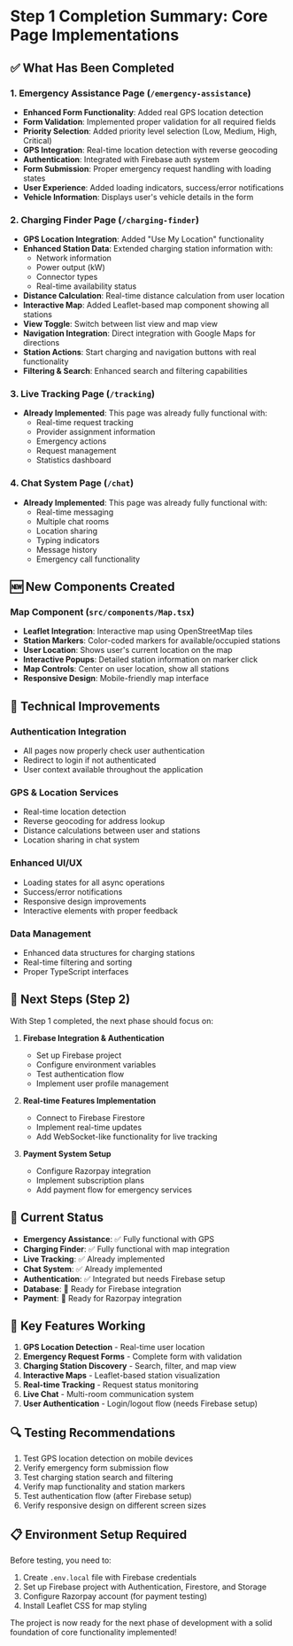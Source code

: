 # Step 1 Completion Summary: Core Page Implementations

## ✅ What Has Been Completed

### 1. Emergency Assistance Page (`/emergency-assistance`)
- **Enhanced Form Functionality**: Added real GPS location detection
- **Form Validation**: Implemented proper validation for all required fields
- **Priority Selection**: Added priority level selection (Low, Medium, High, Critical)
- **GPS Integration**: Real-time location detection with reverse geocoding
- **Authentication**: Integrated with Firebase auth system
- **Form Submission**: Proper emergency request handling with loading states
- **User Experience**: Added loading indicators, success/error notifications
- **Vehicle Information**: Displays user's vehicle details in the form

### 2. Charging Finder Page (`/charging-finder`)
- **GPS Location Integration**: Added "Use My Location" functionality
- **Enhanced Station Data**: Extended charging station information with:
  - Network information
  - Power output (kW)
  - Connector types
  - Real-time availability status
- **Distance Calculation**: Real-time distance calculation from user location
- **Interactive Map**: Added Leaflet-based map component showing all stations
- **View Toggle**: Switch between list view and map view
- **Navigation Integration**: Direct integration with Google Maps for directions
- **Station Actions**: Start charging and navigation buttons with real functionality
- **Filtering & Search**: Enhanced search and filtering capabilities

### 3. Live Tracking Page (`/tracking`)
- **Already Implemented**: This page was already fully functional with:
  - Real-time request tracking
  - Provider assignment information
  - Emergency actions
  - Request management
  - Statistics dashboard

### 4. Chat System Page (`/chat`)
- **Already Implemented**: This page was already fully functional with:
  - Real-time messaging
  - Multiple chat rooms
  - Location sharing
  - Typing indicators
  - Message history
  - Emergency call functionality

## 🆕 New Components Created

### Map Component (`src/components/Map.tsx`)
- **Leaflet Integration**: Interactive map using OpenStreetMap tiles
- **Station Markers**: Color-coded markers for available/occupied stations
- **User Location**: Shows user's current location on the map
- **Interactive Popups**: Detailed station information on marker click
- **Map Controls**: Center on user location, show all stations
- **Responsive Design**: Mobile-friendly map interface

## 🔧 Technical Improvements

### Authentication Integration
- All pages now properly check user authentication
- Redirect to login if not authenticated
- User context available throughout the application

### GPS & Location Services
- Real-time location detection
- Reverse geocoding for address lookup
- Distance calculations between user and stations
- Location sharing in chat system

### Enhanced UI/UX
- Loading states for all async operations
- Success/error notifications
- Responsive design improvements
- Interactive elements with proper feedback

### Data Management
- Enhanced data structures for charging stations
- Real-time filtering and sorting
- Proper TypeScript interfaces

## 🚀 Next Steps (Step 2)

With Step 1 completed, the next phase should focus on:

1. **Firebase Integration & Authentication**
   - Set up Firebase project
   - Configure environment variables
   - Test authentication flow
   - Implement user profile management

2. **Real-time Features Implementation**
   - Connect to Firebase Firestore
   - Implement real-time updates
   - Add WebSocket-like functionality for live tracking

3. **Payment System Setup**
   - Configure Razorpay integration
   - Implement subscription plans
   - Add payment flow for emergency services

## 📱 Current Status

- **Emergency Assistance**: ✅ Fully functional with GPS
- **Charging Finder**: ✅ Fully functional with map integration
- **Live Tracking**: ✅ Already implemented
- **Chat System**: ✅ Already implemented
- **Authentication**: ✅ Integrated but needs Firebase setup
- **Database**: 🔄 Ready for Firebase integration
- **Payment**: 🔄 Ready for Razorpay integration

## 🎯 Key Features Working

1. **GPS Location Detection** - Real-time user location
2. **Emergency Request Forms** - Complete form with validation
3. **Charging Station Discovery** - Search, filter, and map view
4. **Interactive Maps** - Leaflet-based station visualization
5. **Real-time Tracking** - Request status monitoring
6. **Live Chat** - Multi-room communication system
7. **User Authentication** - Login/logout flow (needs Firebase setup)

## 🔍 Testing Recommendations

1. Test GPS location detection on mobile devices
2. Verify emergency form submission flow
3. Test charging station search and filtering
4. Verify map functionality and station markers
5. Test authentication flow (after Firebase setup)
6. Verify responsive design on different screen sizes

## 📋 Environment Setup Required

Before testing, you need to:
1. Create `.env.local` file with Firebase credentials
2. Set up Firebase project with Authentication, Firestore, and Storage
3. Configure Razorpay account (for payment testing)
4. Install Leaflet CSS for map styling

The project is now ready for the next phase of development with a solid foundation of core functionality implemented!
